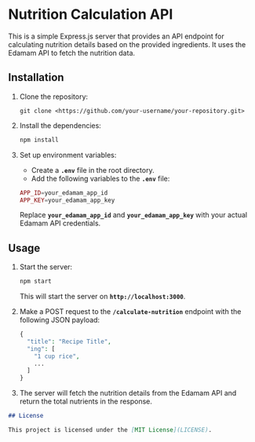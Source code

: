 # Nutrition Calculation API

This is a simple Express.js server that provides an API endpoint for calculating nutrition details based on the provided ingredients. It uses the Edamam API to fetch the nutrition data.

## Installation

1. Clone the repository:
    
    ```
    git clone <https://github.com/your-username/your-repository.git>
    ```
    
2. Install the dependencies:
    
    ```php
    npm install
    ```
    
3. Set up environment variables:
    - Create a **`.env`** file in the root directory.
    - Add the following variables to the **`.env`** file:
    
    ```php
    APP_ID=your_edamam_app_id
    APP_KEY=your_edamam_app_key
    ```
    
    Replace **`your_edamam_app_id`** and **`your_edamam_app_key`** with your actual Edamam API credentials.
    

## **Usage**

1. Start the server:
    
    ```php
    npm start
    ```
    
    This will start the server on **`http://localhost:3000`**.
    
2. Make a POST request to the **`/calculate-nutrition`** endpoint with the following JSON payload:
    
    ```php
    {
      "title": "Recipe Title",
      "ing": [
        "1 cup rice",
        ...
      ]
    }
    ```
    
3. The server will fetch the nutrition details from the Edamam API and return the total nutrients in the response.

```markdown
## License

This project is licensed under the [MIT License](LICENSE).
```
